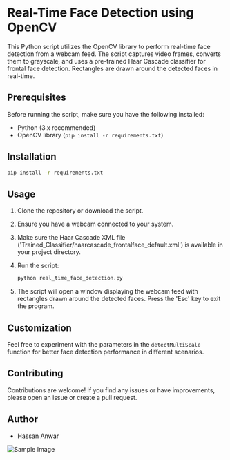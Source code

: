 # Real-Time Face Detection using OpenCV

This Python script utilizes the OpenCV library to perform real-time face detection from a webcam feed. The script captures video frames, converts them to grayscale, and uses a pre-trained Haar Cascade classifier for frontal face detection. Rectangles are drawn around the detected faces in real-time.

## Prerequisites

Before running the script, make sure you have the following installed:

- Python (3.x recommended)
- OpenCV library (`pip install -r requirements.txt`)

## Installation

```bash
pip install -r requirements.txt
```

## Usage

1. Clone the repository or download the script.
2. Ensure you have a webcam connected to your system.
3. Make sure the Haar Cascade XML file ('Trained_Classifier/haarcascade_frontalface_default.xml') is available in your project directory.
4. Run the script:

    ```bash
    python real_time_face_detection.py
    ```

5. The script will open a window displaying the webcam feed with rectangles drawn around the detected faces. Press the 'Esc' key to exit the program.

## Customization

Feel free to experiment with the parameters in the `detectMultiScale` function for better face detection performance in different scenarios.

## Contributing

Contributions are welcome! If you find any issues or have improvements, please open an issue or create a pull request.

## Author

- Hassan Anwar

![Sample Image](https://github.com/hassancodeanwar/Instant_Training_Projects/blob/main/Face_Detiction_Using_OpenCV/media/Real-Time_face_detiction.gif)  
